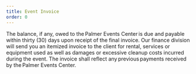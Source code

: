 ```yaml
---
title: Event Invoice
order: 0
---
```


The balance, if any, owed to the Palmer Events Center is due and payable within thirty (30) days upon receipt of the final invoice. Our finance division will send you an itemized invoice to the client for rental, services or equipment used as well as damages or excessive cleanup costs incurred during the event. The invoice shall reflect any previous payments received by the Palmer Events Center.
